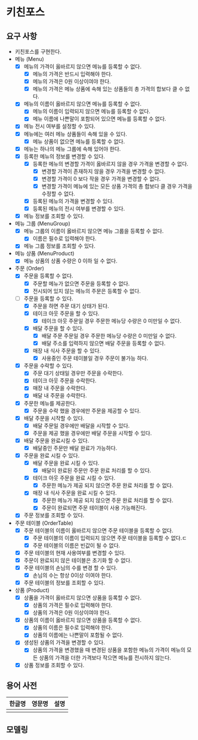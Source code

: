 # 키친포스

## 요구 사항
- 키친포스를 구현한다.
- 메뉴 (Menu)
  - [x] 메뉴의 가격이 옳바르지 않으면 메뉴를 등록할 수 없다.
    - [x] 메뉴의 가격은 반드시 입력해야 한다.
    - [x] 메뉴의 가격은 0원 이상이여야 한다.
    - [x] 메뉴의 가격은 메뉴 상품에 속해 있는 상품들의 총 가격의 합보다 클 수 없다.
  - [x] 메뉴의 이름이 옳바르지 않으면 메뉴를 등록할 수 없다.
    - [x] 메뉴의 이름이 입력되지 않으면 메뉴를 등록할 수 없다. 
    - [x] 메뉴 이름에 나쁜말이 포함되어 있으면 메뉴를 등록할 수 없다.
  - [x] 메뉴 전시 여부를 설정할 수 있다.
  - [x] 메뉴에는 여러 메뉴 상품들이 속해 있을 수 있다.
    - [x] 메뉴 상품이 없으면 메뉴를 등록할 수 없다.
  - [x] 메뉴는 하나의 메뉴 그룹에 속해 있어야 한다.
  - [x] 등록한 메뉴의 정보를 변경할 수 있다.
    - [x] 등록한 메뉴의 변경할 가격이 옳바르지 않을 경우 가격을 변경할 수 없다.
      - [x] 변경할 가격이 존재하지 않을 경우 가격을 변경할 수 없다.
      - [x] 변경할 가격이 0 보다 작을 경우 가격을 변경할 수 없다.
      - [x] 변경할 가격이 메뉴에 있는 모든 상품 가격의 총 합보다 클 경우 가격을 수정할 수 없다.
    - [x] 등록된 메뉴의 가격을 변경할 수 있다.
    - [x] 등록된 메뉴의 전시 여부를 변경할 수 있다.
  - [x] 메뉴 정보를 조회할 수 있다.
- 메뉴 그룹 (MenuGroup)
  - [x] 메뉴 그룹의 이름이 옳바르지 않으면 메뉴 그룹을 등록할 수 없다.
    - [x] 이름은 필수로 입력해야 한다.
  - [x] 메뉴 그룹 정보를 조회할 수 있다.
- 메뉴 상품 (MenuProduct)
  - [x] 메뉴 상품의 상품 수량은 0 이하 일 수 없다.
- 주문 (Order)
  - [x] 주문을 등록할 수 없다.
    - [x] 주문할 메뉴가 없으면 주문을 등록할 수 없다.
    - [X] 전시되어 있지 않는 메뉴의 주문은 등록할 수 없다.
  - [ ] 주문을 등록할 수 있다.
    - [x] 주문을 하면 주문 대기 상태가 된다.
    - [x] 테이크 아웃 주문을 할 수 있다.
      - [x] 테이크 아웃 주문일 경우 주문한 메뉴당 수량은 0 미만일 수 없다.
    - [x] 배달 주문을 할 수 있다.
      - [x] 배달 주문 주문일 경우 주문한 메뉴당 수량은 0 미만일 수 없다.
      - [x] 배달 주소를 입력하지 않으면 배달 주문을 등록할 수 없다.
    - [x] 매장 내 식사 주문을 할 수 있다.
      - [x] 사용중인 주문 테이블일 경우 주문이 불가능 하다.
  - [x] 주문을 수락할 수 있다.
    - [x] 주문 대기 상태일 경우만 주문을 수락한다.
    - [x] 테이크 아웃 주문을 수락한다.
    - [x] 매장 내 주문을 수락한다.
    - [x] 배달 내 주문을 수락한다.
  - [x] 주문한 메뉴를 제공한다.
    - [x] 주문을 수락 했을 경우에만 주문을 제공할 수 있다.
  - [x] 배달 주문을 시작할 수 있다.
    - [x] 배달 주문일 경우에만 배달을 시작할 수 있다.
    - [x] 주문을 제공 했을 경우에만 배달 주문을 시작할 수 있다.
  - [x] 배달 주문을 완료시킬 수 있다.
    - [x] 배달중인 주문만 배달 완료가 가능하다.
  - [x] 주문을 완료 시킬 수 있다.
    - [x] 배달 주문을 완료 시킬 수 있다.
      - [x] 배달이 완료된 주문만 주문 완료 처리를 할 수 있다. 
    - [x] 테이크 아웃 주문을 완료 시킬 수 있다.
      - [x] 주문한 메뉴가 제공 되지 않으면 주문 완료 처리를 할 수 없다. 
    - [x] 매장 내 식사 주문을 완료 시킬 수 있다.
      - [x] 주문한 메뉴가 제공 되지 않으면 주문 완료 처리를 할 수 없다.
      - [x] 주문이 완료되면 주문 테이블이 사용 가능해진다.
  - [x] 주문 정보를 조회할 수 있다.
- 주문 테이블 (OrderTable)
  - [x] 주문 테이블의 이름이 옳바르지 않으면 주문 테이블을 등록할 수 없다.
    - [x] 주문 테이블의 이름이 입력되지 않으면 주문 테이블을 등록할 수 없다.ㄷ
    - [x] 주문 테이블의 이름은 빈값이 될 수 없다.
  - [x] 주문 테이블의 현재 사용여부를 변경할 수 있다.
  - [x] 주문이 완료되지 않은 테이블은 초기화 할 수 없다.
  - [x] 주문 테이블의 손님의 수를 변경 할 수 있다.
    - [x] 손님의 수는 항상 0이상 이여야 한다.
  - [x] 주문 테이블의 정보를 조회할 수 있다.
- 상품 (Product)
  - [x] 상품을 가격이 옳바르지 않으면 상품을 등록할 수 없다.
    - [x] 상품의 가격은 필수로 입력해야 한다.
    - [x] 상품의 가격은 0원 이상이여야 한다.
  - [x] 상품의 이름이 옳바르지 않으면 상품을 등록할 수 없다.
    - [x] 상품의 이름은 필수로 입력해야 한다.
    - [x] 상품의 이름에는 나쁜말이 포함될 수 없다.
  - [x] 생성된 상품의 가격을 변경할 수 있다.
    - [x] 상품의 가격을 변경했을 때 변경된 상품을 포함한 메뉴의 가격이 메뉴의 모든 상품의 가격을 더한 가격보다 작으면 메뉴를 전시하지 않는다.
  - [x] 상품 정보를 조회할 수 있다.

## 용어 사전

| 한글명 | 영문명 | 설명 |
| --- | --- | --- |
|  |  |  |

## 모델링
